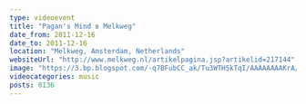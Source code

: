 ```yaml
---
type: videoevent
title: "Pagan's Mind в Melkweg"
date_from: 2011-12-16
date_to: 2011-12-16
location: "Melkweg, Amsterdam, Netherlands"
websiteUrl: "http://www.melkweg.nl/artikelpagina.jsp?artikelid=217144"
image: "https://3.bp.blogspot.com/-q7BFubCC_ak/Tu3WTH5kTqI/AAAAAAAAKrA/WNEYgQ8M5vg/s1600/dsc07884.picasaweb.jpg"
videocategories: music
posts: 0136
---
```

